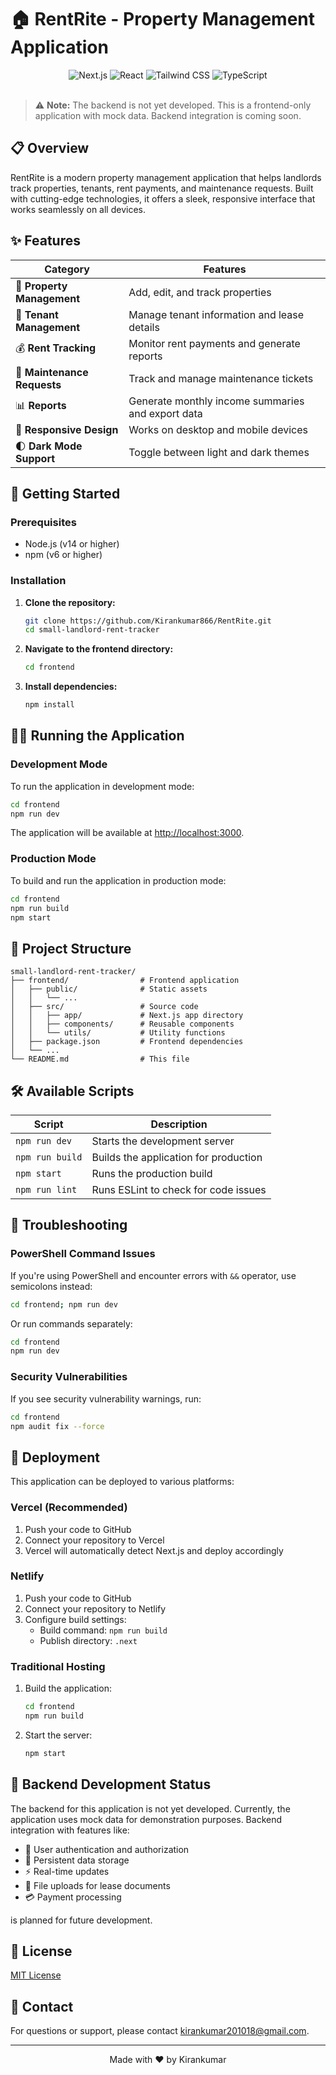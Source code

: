 # 🏠 RentRite - Property Management Application

<div align="center">
  <img src="https://img.shields.io/badge/Next.js-13-black?style=for-the-badge&logo=next.js&logoColor=white" alt="Next.js" />
  <img src="https://img.shields.io/badge/React-18-blue?style=for-the-badge&logo=react&logoColor=white" alt="React" />
  <img src="https://img.shields.io/badge/Tailwind-3-38B2AC?style=for-the-badge&logo=tailwind-css&logoColor=white" alt="Tailwind CSS" />
  <img src="https://img.shields.io/badge/TypeScript-5-3178C6?style=for-the-badge&logo=typescript&logoColor=white" alt="TypeScript" />
</div>

<br />

> ⚠️ **Note:** The backend is not yet developed. This is a frontend-only application with mock data. Backend integration is coming soon.

## 📋 Overview

RentRite is a modern property management application that helps landlords track properties, tenants, rent payments, and maintenance requests. Built with cutting-edge technologies, it offers a sleek, responsive interface that works seamlessly on all devices.

## ✨ Features

| Category | Features |
|----------|----------|
| 🏢 **Property Management** | Add, edit, and track properties |
| 👥 **Tenant Management** | Manage tenant information and lease details |
| 💰 **Rent Tracking** | Monitor rent payments and generate reports |
| 🔧 **Maintenance Requests** | Track and manage maintenance tickets |
| 📊 **Reports** | Generate monthly income summaries and export data |
| 📱 **Responsive Design** | Works on desktop and mobile devices |
| 🌓 **Dark Mode Support** | Toggle between light and dark themes |

## 🚀 Getting Started

### Prerequisites

- Node.js (v14 or higher)
- npm (v6 or higher)

### Installation

1. **Clone the repository:**
   ```bash
   git clone https://github.com/Kirankumar866/RentRite.git
   cd small-landlord-rent-tracker
   ```

2. **Navigate to the frontend directory:**
   ```bash
   cd frontend
   ```

3. **Install dependencies:**
   ```bash
   npm install
   ```

## 🏃‍♂️ Running the Application

### Development Mode

To run the application in development mode:

```bash
cd frontend
npm run dev
```

The application will be available at [http://localhost:3000](http://localhost:3000).

### Production Mode

To build and run the application in production mode:

```bash
cd frontend
npm run build
npm start
```

## 📁 Project Structure

```
small-landlord-rent-tracker/
├── frontend/                # Frontend application
│   ├── public/              # Static assets
│   │   └── ...
│   ├── src/                 # Source code
│   │   ├── app/             # Next.js app directory
│   │   ├── components/      # Reusable components
│   │   └── utils/           # Utility functions
│   ├── package.json         # Frontend dependencies
│   └── ...
└── README.md                # This file
```

## 🛠️ Available Scripts

| Script | Description |
|--------|-------------|
| `npm run dev` | Starts the development server |
| `npm run build` | Builds the application for production |
| `npm start` | Runs the production build |
| `npm run lint` | Runs ESLint to check for code issues |

## 🔧 Troubleshooting

### PowerShell Command Issues

If you're using PowerShell and encounter errors with `&&` operator, use semicolons instead:

```bash
cd frontend; npm run dev
```

Or run commands separately:

```bash
cd frontend
npm run dev
```

### Security Vulnerabilities

If you see security vulnerability warnings, run:

```bash
cd frontend
npm audit fix --force
```

## 🚀 Deployment

This application can be deployed to various platforms:

### Vercel (Recommended)

1. Push your code to GitHub
2. Connect your repository to Vercel
3. Vercel will automatically detect Next.js and deploy accordingly

### Netlify

1. Push your code to GitHub
2. Connect your repository to Netlify
3. Configure build settings:
   - Build command: `npm run build`
   - Publish directory: `.next`

### Traditional Hosting

1. Build the application:
   ```bash
   cd frontend
   npm run build
   ```
2. Start the server:
   ```bash
   npm start
   ```

## 🔄 Backend Development Status

The backend for this application is not yet developed. Currently, the application uses mock data for demonstration purposes. Backend integration with features like:

- 🔐 User authentication and authorization
- 💾 Persistent data storage
- ⚡ Real-time updates
- 📄 File uploads for lease documents
- 💳 Payment processing

is planned for future development.

## 📝 License

[MIT License](LICENSE)

## 📧 Contact

For questions or support, please contact [kirankumar201018@gmail.com](mailto:kirankumar201018@gmail.com).

---

<div align="center">
  <p>Made with ❤️ by Kirankumar</p>
</div> 